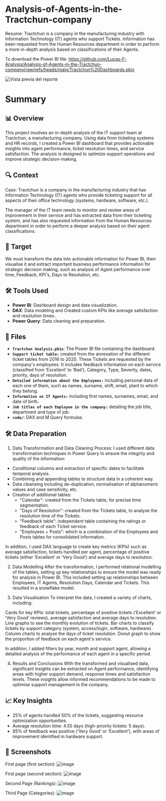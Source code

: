 # Analysis-of-Agents-in-the-Tractchun-company
Resume: Tractchun is a company in the manufacturing industry with Information Technology (IT) agents who support Tickets. Information has been requested from the Human Resources department in order to perform a more in-depth analysis based on classifications of their Agents.

To download the Power BI file: https://github.com/Lucas-F-Analysis/Analysis-of-Agents-in-the-Tractchun-company/raw/refs/heads/main/Tractchun%20Dashboards.pbix

![Vista previa del reporte](https://github.com/Lucas-F-Analysis/Analysis-of-Agents-in-the-Tractchun-company/blob/main/GIF%20Tractchun.gif)

# Summary

## 📊 Overview
This project involves an in-depth analysis of the IT support team at Tractchun, a manufacturing company. Using data from ticketing systems and HR records, I created a Power BI dashboard that provides actionable insights into agent performance, ticket resolution times, and service satisfaction. The analysis is designed to optimize support operations and improve strategic decision-making.

## 🔍 Context
Case: Tractchun is a company in the manufacturing industry that has Information Technology (IT) agents who provide ticketing support for all aspects of their office technology (systems, hardware, software, etc.).

The manager of the IT team needs to monitor and review areas of improvement in their service and has extracted data from their ticketing system, and has also requested information from the Human Resources department in order to perform a deeper analysis based on their agent classifications.

## 🎯 Target
We must transform the data into actionable information for Power BI, then visualise it and extract important business performance information for strategic decision making, such as analysis of Agent performance over time, Feedback, KPI's, Days to Resolution, etc. 

## 🛠️ Tools Used
- **Power BI**: Dashboard design and data visualization.
- **DAX**: Data modeling and Created custom KPIs like average satisfaction and resolution times..
- **Power Query**: Data cleaning and preparation.

## 📂 Files
- **`Tractchun Analysis.pbix`**: The Power BI file containing the dashboard.
- **`Support ticket table:`** created from the annexation of the different ticket tables from 2016 to 2020. These Tickets are requested by the company's employees. It includes feedback information on each service (classified from ‘Excellent’ to ‘Bad’), Category, Type, Severity, dates, priority, days of resolution.
- **`Detailed information about the Employees:`** including personal data of each one of them, such as names, surname, shift, email, plant to which they belong.
- **`Information on IT Agents:`** including first names, surnames, email, and date of birth.
- **`Job titles of each Employee in the company:`** detailing the job title, department and type of job.
- **`code/`**: DAX and M Query formulas.

## 🛠️ Data Preparation
1) Data Transformation and Data Cleaning Process:
I used different data transformation techniques in Power Query to ensure the integrity and quality of the information:

- Conditional columns and extraction of specific dates to facilitate temporal analysis.
- Combining and appending tables to structure data in a coherent way.
- Data cleansing including de-duplication, normalisation of alphanumeric values and case sensitivity, etc.
- Creation of additional tables:
    - "Calendar": created from the Tickets table, for precise time segmentation. 
    - "Days of Resolution": created from the Tickets table, to analyse the resolution time of the Tickets.
    - "Feedback table": independent table containing the ratings or feedback of each Ticket service.
    - "Employees + Posts": which is a combination of the Employees and Posts tables for consolidated information.

In addition, I used DAX language to create key metrics (KPIs) such as average satisfaction, tickets handled per agent, percentage of positive tickets (either ‘Excellent’ or ‘Very Good’) and average days to resolution.

2) Data Modelling
After the transformation, I performed relational modelling of the tables, setting up key relationships to ensure the model was ready for analysis in Power BI. This included setting up relationships between Employees, IT Agents, Resolution Days, Calendar and Tickets. This resulted in a snowflake model.

3) Data Visualisation
To interpret the data, I created a variety of charts, including:

Cards for key KPIs: total tickets, percentage of positive tickets (‘Excellent’ or ‘Very Good’ reviews), average satisfaction and average days to resolution.
Line graphs to see the monthly evolution of tickets.
Bar charts to classify tickets by support category (system, access/login, software, hardware).
Column charts to analyse the days of ticket resolution.
Donut graph to show the proportion of feedback on each agent's service.

In addition, I added filters by year, month and support agent, allowing a detailed analysis of the performance of each agent in a specific period.

4) Results and Conclusions
With the transformed and visualised data, significant insights can be extracted on Agent performance, identifying areas with higher support demand, response times and satisfaction levels. These insights allow informed recommendations to be made to optimise support management in the company.

## 📈 Key Insights
- 25% of agents handled 50% of the tickets, suggesting resource optimization opportunities.
- Average resolution time: 4.55 days (high-priority tickets: 5 days).
- 85% of feedback was positive (‘Very Good’ or ‘Excellent’), with areas of improvement identified in hardware support.

## 📸 Screenshots
First page (first section):
![image](https://github.com/user-attachments/assets/d896ff2d-e4ce-4dfb-82ca-926f99d13596)

First page (second section):
![image](https://github.com/user-attachments/assets/7f7c6c14-955a-4222-a02b-e52499bbbce0)

Second Page (Rankings):
![image](https://github.com/user-attachments/assets/95d163db-6b28-4eb8-8cdc-9a38d7533c91)

Third Page (Categories): 
![image](https://github.com/user-attachments/assets/b7596822-9b88-49a2-80a2-07fab673807a)
